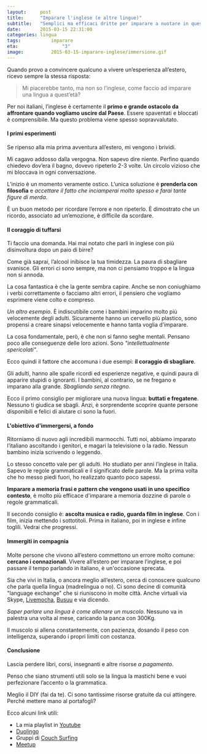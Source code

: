 ```yaml
---
layout:     post
title:      "Imparare l'inglese (e altre lingue)"
subtitle:   "Semplici ma efficaci dritte per imparare a nuotare in questo mare di idiomi."
date:       2015-03-15 22:31:00
categories: lingua
tags: 			imparare
eta: 				"3"
image: 			2015-03-15-imparare-inglese/immersione.gif
---
```


Quando provo a convincere qualcuno a vivere un’esperienza all’estero, ricevo sempre la stessa risposta: 

> Mi piacerebbe tanto, ma non so l’inglese, come faccio ad imparare una lingua a quest’età?

Per noi italiani, l’inglese è certamente il **primo e grande ostacolo da affrontare quando vogliamo uscire dal Paese**. Essere spaventati e bloccati è comprensibile. Ma questo problema viene spesso sopravvalutato.

#### I primi esperimenti
Se ripenso alla mia prima avventura all’estero, mi vengono i brividi.

Mi cagavo addosso dalla vergogna. Non sapevo dire niente. Perfino quando chiedevo dov’era il bagno, dovevo ripeterlo 2-3 volte. Un circolo vizioso che mi bloccava in ogni conversazione.

L’inizio è un momento veramente ostico. L’unica soluzione è **prenderla con filosofia** e *accettare il fatto che inciamperai molto spesso e farai tante figure di merda*.

È un buon metodo per ricordare l’errore e non ripeterlo. È dimostrato che un ricordo, associato ad un’emozione, è difficile da scordare.

#### Il coraggio di tuffarsi
Ti faccio una domanda. Hai mai notato che parli in inglese con più disinvoltura dopo un paio di birre?

Come già saprai, l’alcool inibisce la tua timidezza. La paura di sbagliare svanisce.
Gli errori ci sono sempre, ma non ci pensiamo troppo e la lingua non si annoda.

La cosa fantastica è che la gente sembra capire. Anche se non coniughiamo i verbi correttamente o facciamo altri errori, il pensiero che vogliamo esprimere viene colto e compreso.

_Un altro esempio_. È indiscutibile come i bambini imparino molto più velocemente degli adulti. Sicuramente hanno un cervello più plastico, sono propensi a creare sinapsi velocemente e hanno tanta voglia d’imparare. 

La cosa fondamentale, però, è che non si fanno seghe mentali. Pensano poco alle conseguenze delle loro azioni. Sono _"intellettualmente spericolati"_.

Ecco quindi il fattore che accomuna i due esempi: **il coraggio di sbagliare**. 

Gli adulti, hanno alle spalle ricordi ed esperienze negative, e quindi paura di apparire stupidi o ignoranti. I bambini, al contrario, se ne fregano e imparano alla grande. _Sbagliando senza ritegno_.

Ecco il primo consiglio per migliorare una nuova lingua: **buttati e fregatene**. Nessuno ti giudica se sbagli. Anzi, è sorprendente scoprire quante persone disponibili e felici di aiutare ci sono la fuori.

#### L'obiettivo d'immergersi, a fondo
Ritorniamo di nuovo agli incredibili marmocchi. Tutti noi, abbiamo imparato l’italiano ascoltando i genitori, e magari la televisione o la radio. Nessun bambino inizia scrivendo o leggendo.

Lo stesso concetto vale per gli adulti. Ho studiato per anni l’inglese in Italia. Sapevo le regole grammaticali e il significato delle parole. Ma la prima volta che ho messo piedi fuori, ho realizzato quanto poco sapessi.

**Imparare a memoria frasi e pattern che vengono usati in uno specifico contesto**, è molto più efficace d'imparare a memoria dozzine di parole o regole grammaticali. 

Il secondo consiglio è: **ascolta musica e radio, guarda film in inglese**. 
Con i film, inizia mettendo i sottotitoli. Prima in italiano, poi in inglese e infine toglili. Vedrai che progressi.

#### Immergiti in compagnia

Molte persone che vivono all’estero commettono un errore molto comune: **cercano i connazionali**. Vivere all’estero per imparare l’inglese, e poi passare il tempo parlando in italiano, è un'occasione sprecata.

Sia che vivi in Italia, o ancora meglio all’estero, cerca di conoscere qualcuno che parla quella lingua (madrelingua o no). 
Ci sono decine di comunità "language exchange" che si riuniscono in molte città. Anche virtuali via Skype, [Livemocha](http://livemocha.com/), [Busuu](https://www.busuu.com/) e via dicendo.

_Saper parlare una lingua è come allenare un muscolo_. Nessuno va in palestra una volta al mese, caricando la panca con 300Kg.

Il muscolo si allena constantemente, con pazienza, dosando il peso con intelligenza, superando i propri limiti con costanza.
 

#### Conclusione
Lascia perdere libri, corsi, insegnanti e altre risorse _a pagamento_. 

Penso che siano strumenti utili solo se la lingua la mastichi bene e vuoi perfezionare l’accento o la grammatica. 

Meglio il DIY (fai da te).
Ci sono tantissime risorse gratuite da cui attingere. Perché mettere mano al portafogli?

Ecco alcuni link utili:

- La mia playlist in [Youtube](https://www.youtube.com/playlist?list=PL4H26tTD2jVNzFkbWIhMNdy0h6P5u_GFm)
- [Duolingo](https://www.duolingo.com)
- Gruppi di [Couch Surfing](https://www.couchsurfing.com)
- [Meetup](http://www.meetup.com)


